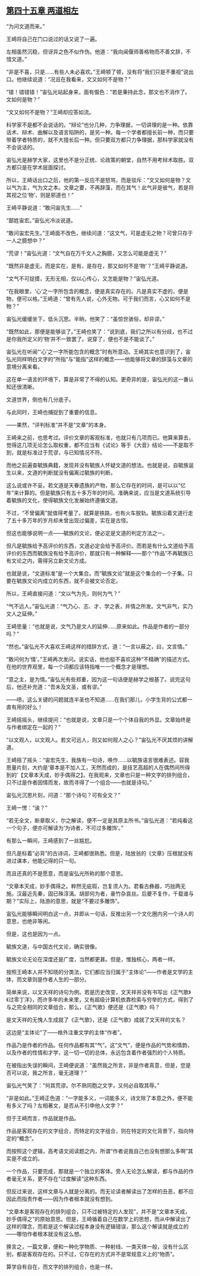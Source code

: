 ## [第四十五章 两道相左](https://www.xxbiquge.com/11_11207/9206197.html)


  “为问文道而来。”

  王崎将自己在门口说过的话又说了一遍。

  左相虽然沉稳，但讶异之色不似作伪。他道：“我向闻偃师善格物而不善文辞，不惜文道。”

  “非是不喜，只是……有些人未必喜欢。”王崎顿了顿，没有将“我们只是不重视”说出口。他继续说道：“况且在我看来，文又如何不是物？”

  “错！错错错！”宙弘光站起身来，面有愠色：“若是秉持此念，那文也不消作了。文如何是物？”

  “文又如何不是物？”王崎却应答如流。

  科学家不是都不会说话的。“辩论”也分几种，力争理据，一切讲理的是一种。依靠话术、辩术、曲解以及语言陷阱的，是另一种。每一个学者都擅长前一种，而只要带着学者特质的，就不大擅长后一种。但只要双方都只力争理据，那科学家就没有不会说话的。

  宙弘光是赫学大家，这里也不是分正统、论政策的朝堂，自然不用考辩术取胜。双方都只是在学术层面探讨。

  所以，王崎话出口之后，他的第一反应不是怒骂，而是驳斥：“文又如何是物？文以气为主，气为文之本。文章之要，不再辞藻，而在其气！此气非是彼气，若是将其视之位‘物’，则是邪道也！”

  王崎平静说道：“敢问宙先生……”

  “鄙姓宙宏。”宙弘光冷淡说道。

  “敢问宙宏先生。”王崎面不改色，继续问道：“这文气，可是虚无之物？可曾只存于一人之臆想中？”

  “荒谬！”宙弘光道：“文气自在万千文人之胸臆，又怎么可能是虚无？”

  “既然非是虚无，而是实在，是有，是存在，那又如何不是‘物’？”王崎平静说道。

  “文气不可捉摸，无形无相，仅以心传心，又怎能是物？”宙弘光道。

  “在我眼里，‘心’之一字所包含的概念，便是真实存在的。凡是真实不虚的，便是物，便可以格。”王崎道：“曾有先人说，心外无物。可于我们而言，心又如何不是物？”

  宙弘光缓缓坐下，低头沉思。半晌，他笑了：“虽惊世骇俗，却非谬。”

  “既然如此，那便是能够谈了。”王崎也笑了：“说到底，我们之所以有分歧，也不过是你我所定义的‘物’并不一致罢了。说穿了，便也不是不能谈了。”

  宙弘光在听闻“‘心’之一字所能包含的概念”时有所意动。王崎其实也意识到了，宙弘光同样明白文字的“所指”与“能指”这样的概念——他能够将文章的辞藻与文章的意境分离来看。

  这在单一语言的环境下，算是非常了不得的认知。更奇异的是，宙弘光的这一番认知还很清晰。

  文道世界，倒也有几分底子。

  与此同时，王崎也捕捉到了重要的信息。

  ——果然，“评判标准”并不是“文章”的本身。

  王崎来之前，也思考过。评价文章的客观标准，也就只有几项而已。他算来算去，觉得这几项无论怎么取权重，都不应当有《试论》等于《大音》结论——不是取不到，就是标准过于荒谬，与已知情况不符。

  而他之前遍查毓族典籍，发现并没有毓族人怀疑文道的想法。也就是说，自毓族诞生以来，文道的判断就没有偏离过毓族的判断。

  这么说或许不妥。若文道是天眷遗族的产物，那么它存在的时间，是可以以“亿年”来计算的。但是毓族只有五十多万年的时间。准确来说，应当是文道系统引导着毓族的文化，使得毓族文化发展始终遵循文道。

  不过，“不曾偏离”就值得考量了。就算是铁路，也有火车脱轨。毓族沿着文道行走了五十多万年的岁月却未曾出现过偏差，实在是古怪。

  但这也能够说明一点——毓族的文论，便必定是文道的判定方法之一。

  但凡是毓族给予高评价的东西，文道必定会给予高评价。而若是有什么文道给予高评价的东西而毓族没有给予高评价，那就只有一种解释——那个“作品”不再毓族已有文论之内，需得另立新文论方成。

  也就是说，“文道标准”是一个大集合。而“毓族文论”就是这个集合的一个子集。只要在毓族文论内成立的东西，就不会被文论否定。

  所以，王崎直接问道：“文以气为先，则何为气？”

  “气不远人。”宙弘光道：“气乃心、志、才、学之表，并情之所发。文气非气，实乃文人之延伸。”

  王崎思量：“也就是说，文气乃是文人的延伸……原来如此。作品是作者的一部分吗？”

  “然也。”宙弘光不大喜欢王崎这样的措辞方式，道：“一言以蔽之，曰，文言情。”

  “敢问何为‘情’。”王崎再次发问。说实话，他也挺不喜欢这种“不精确”的描述方式。在他的世界观里，每一个词都应该特指唯一一个概念才是理想。

  “意之主，是为情。”宙弘光有些郑重，因为这一句话便是赫学之根基了。说完这句后，他还补充道：“吾未及文圣，或有谬。”

  ——啧，这么关键的问题就连半圣也不知道……在我们那儿，小学生背的公式都一直有用的好么！

  王崎摇摇头，继续提问：“也就是说，文章只是一个个体自我的外显。文章始终是与作者绑定在一起的？”

  “以文观人，以文观人。若文可远人，则又如何观人之心？”宙弘光不厌其烦的讲解道。

  王崎摇了摇头：“宙宏先生，我族有一句诗，唤作……以毓族语言很难表述。容我思量片刻，大约是‘章本是不加人工，天然而成的，是技艺高超的人在偶然间所得到的’【文章本天成，妙手偶得之】。在我观来，文章也只是一种文字的排列组合，只不过是作者因情而发，故而寻得了一个组合——也就是诗句。”

  宙弘光沉思片刻，问道：“那个诗句？可有全文？”

  王崎一愣：“诶？”

  “若无全文，断章取义，尔之解读，便不一定是其原主所书。”宙弘光道：“若纯看这一个句子，便亦可解读为‘为诗者，不可过多雕饰’。”

  有那么一瞬间，王崎感到了一丝尴尬。

  但凡是标着“必背”的古诗词，王崎都很熟悉。但是，陆放翁的《文章》压根就没有进过课本，他能记得的只一句。

  而且还真的不是愿意，而是宙弘光所称的那个意思。

  “文章本天成，妙手偶得之。粹然无疵瑕，岂复须人为。君看古彝器，巧拙两无施。汉最近先秦，固已殊淳漓。胡部何为者，豪竹杂哀丝。后夔不复作，千载谁与期？”实际上，陆游的意思，就是“不要过多雕饰”。

  宙弘光能够瞬间明白这一点，并即从一句话，反推出另一个文化圈内另一个诗人的意思，也绝非等闲。

  但是，这也是因为一点。

  毓族文道，与中国古代文论，确实很像。

  毓族文论无论在深度还是广度，当然都更甚。但是，惟独核心，两者一样。

  按照王崎本人并不知晓的分类法，它们都应当归属于“主体论”——作者是文学的主体，而文章则是作者人生的一部分。

  简单来说，以文天祥的诗句为例。若是历史改变，文天祥并没有书写出《正气歌》《过零丁洋》，而许多年的未来里，又有超级计算机依靠检索与穷举的方式，得到了与之完全相同的文章组合，那么，《正气歌》便还是《正气歌》吗？

  是文天祥的无愧人生成就了《正气歌》，还是《正气歌》成就了文天祥的文名？

  这边是“主体论”了——格外注重文学的主体“作者”。

  作品乃是作者的作品。任何作品都有其“气”。这“文气”，便是作品的气势和情韵，以及作者的性情和才学，这一切一切的总体，永远包含着作者强烈的个人特质。

  在被指出失误的瞬间，王崎便说道：“虽然我之所言，非是作者真意，但是，您是否可以说，我之所言，毫无道理？”

  宙弘光气笑了：“何其荒谬。尔不熟同胞之文字，又何必自取其辱。”

  “非是如此。”王崎正色道：“一字能多义，一词能多义，诗文除了本意之外，便不能有多义了吗？左相著文，是否从不引申他人文字？”

  但于王崎而言，作品就是作品。

  作品是客观存在的文字组合，而特定的文字组合，则在特定的文化背景下，指向特定的“概念”。

  而按照这个逻辑，高考语文阅读题之内，所谓“作者说我自己也没有想那么多啊”其实是不成立的。

  一个作品，只要完成，那就是一个独立的客体。旁人无论怎么解读，都与作品的作者毫无关系，更不存在“过度解读”这种东西。

  但反过来说，这样文章与人就是分离的。而无论读者解读出了怎样的丑恶，都不应因此而指责作者——因为作者根本就没有想到。

  “文章本是客观存在的排列组合，只不过被特定的人发现”，并不是“文章本天成，妙手偶得之”的原始意思。但是，王崎循着自己在数学上的思想，而从中解读出了这样的理念，而若是这个解读过程本身没有逻辑错误，那么这个解读就是成立的——哪怕作者根本就没有这么想。

  换言之，一篇文章，便和一种化学物质、一种射线、一类天体一般，没有什么区别，都是客观存在的。只不过，它存在的方式并不是常规意义上的“物质”。

  算学自有自在，而文字的排列组合，也是一样。

